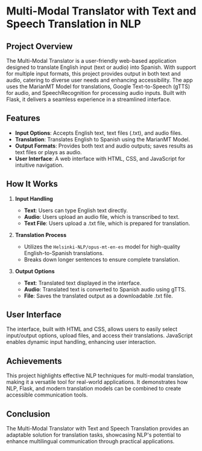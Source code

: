 # Multi-Modal Translator with Text and Speech Translation in NLP

## Project Overview

The Multi-Modal Translator is a user-friendly web-based application designed to translate English input (text or audio) into Spanish. With support for multiple input formats, this project provides output in both text and audio, catering to diverse user needs and enhancing accessibility. The app uses the MarianMT Model for translations, Google Text-to-Speech (gTTS) for audio, and SpeechRecognition for processing audio inputs. Built with Flask, it delivers a seamless experience in a streamlined interface.

## Features

- **Input Options**: Accepts English text, text files (.txt), and audio files.
- **Translation**: Translates English to Spanish using the MarianMT Model.
- **Output Formats**: Provides both text and audio outputs; saves results as text files or plays as audio.
- **User Interface**: A web interface with HTML, CSS, and JavaScript for intuitive navigation.

## How It Works

1. **Input Handling**
   - **Text**: Users can type English text directly.
   - **Audio**: Users upload an audio file, which is transcribed to text.
   - **Text File**: Users upload a .txt file, which is prepared for translation.

2. **Translation Process**
   - Utilizes the `Helsinki-NLP/opus-mt-en-es` model for high-quality English-to-Spanish translations.
   - Breaks down longer sentences to ensure complete translation.

3. **Output Options**
   - **Text**: Translated text displayed in the interface.
   - **Audio**: Translated text is converted to Spanish audio using gTTS.
   - **File**: Saves the translated output as a downloadable .txt file.

## User Interface

The interface, built with HTML and CSS, allows users to easily select input/output options, upload files, and access their translations. JavaScript enables dynamic input handling, enhancing user interaction.

## Achievements

This project highlights effective NLP techniques for multi-modal translation, making it a versatile tool for real-world applications. It demonstrates how NLP, Flask, and modern translation models can be combined to create accessible communication tools.

## Conclusion

The Multi-Modal Translator with Text and Speech Translation provides an adaptable solution for translation tasks, showcasing NLP's potential to enhance multilingual communication through practical applications.
